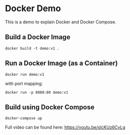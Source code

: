 # Docker Demo

This is a demo to explain Docker and Docker Compose.

## Build a Docker Image
```
docker build -t demo:v1 .
```

## Run a Docker Image (as a Container)
```
docker run demo:v1
```

with port mapping:
```
docker run -p 8080:80 demo:v1
```

## Build using Docker Compose

```
docker-compose up
```

Full video can be found here:
https://youtu.be/slcKUz6CyLg
